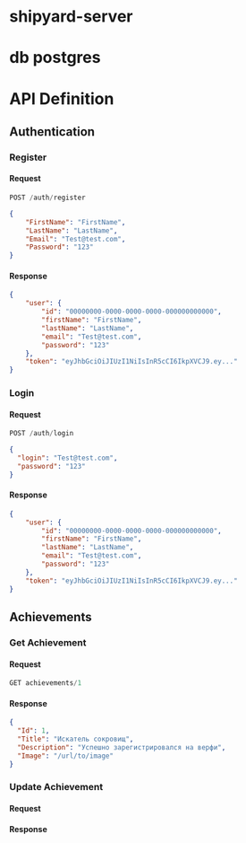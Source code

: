 # shipyard-server
# db postgres
# API Definition
## Authentication

### Register

#### Request
```js
POST /auth/register
```

```json
{
    "FirstName": "FirstName",
    "LastName": "LastName",
    "Email": "Test@test.com",
    "Password": "123"
}
```


#### Response
```json
{
    "user": {
        "id": "00000000-0000-0000-0000-000000000000",
        "firstName": "FirstName",
        "lastName": "LastName",
        "email": "Test@test.com",
        "password": "123"
    },
    "token": "eyJhbGciOiJIUzI1NiIsInR5cCI6IkpXVCJ9.ey..."
}
```

### Login

#### Request

```js
POST /auth/login
```

```json
{
  "login": "Test@test.com",
  "password": "123"
}
```
#### Response

```json
{
    "user": {
        "id": "00000000-0000-0000-0000-000000000000",
        "firstName": "FirstName",
        "lastName": "LastName",
        "email": "Test@test.com",
        "password": "123"
    },
    "token": "eyJhbGciOiJIUzI1NiIsInR5cCI6IkpXVCJ9.ey..."
}
```
## Achievements

### Get Achievement
#### Request
```js
GET achievements/1
```
#### Response
```json
{
  "Id": 1,
  "Title": "Искатель сокровищ",
  "Description": "Успешно зарегистрировался на верфи",
  "Image": "/url/to/image"
}
```

### Update Achievement
#### Request
#### Response